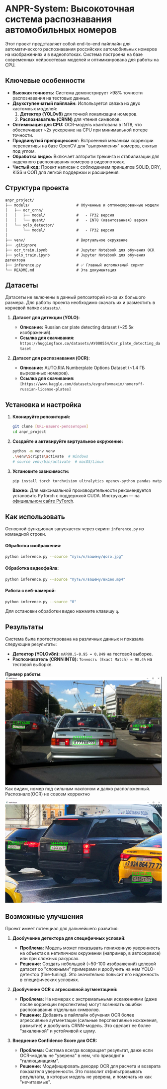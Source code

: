 # ANPR-System: Высокоточная система распознавания автомобильных номеров

Этот проект представляет собой end-to-end пайплайн для автоматического распознавания российских автомобильных номеров на изображениях и в видеопотоках. Система построена на базе современных нейросетевых моделей и оптимизирована для работы на CPU.

## Ключевые особенности

-   **Высокая точность:** Система демонстрирует >98% точности распознавания на тестовых данных.
-   **Двухступенчатый пайплайн:** Используется связка из двух кастомных моделей:
    1.  **Детектор (YOLOv8)** для точной локализации номеров.
    2.  **Распознаватель (CRNN)** для чтения символов.
-   **Оптимизация для CPU:** OCR-модель квантована в INT8, что обеспечивает ~2x ускорение на CPU при минимальной потере точности.
-   **Продвинутый препроцессинг:** Встроенный механизм коррекции перспективы на базе OpenCV для "выпрямления" номеров, снятых под углом.
-   **Обработка видео:** Включает алгоритм трекинга и стабилизации для надежного распознавания номеров в видеопотоках.
-   **Чистый код:** Проект написан с соблюдением принципов SOLID, DRY, KISS и ООП для легкой поддержки и расширения.

## Структура проекта

```
anpr_project/
├── models/                     # Обученные и оптимизированные модели
│   ├── ocr_crnn/
│   │   ├── model/              #   - FP32 версия
│   │   └── quant/              #   - INT8 (квантованная) версия
│   └── yolo_detector/
│       └── model/              #   - FP32 версия
│
├── venv/                       # Виртуальное окружение
├── .gitignore
├── ocr_train.ipynb             # Jupyter Notebook для обучения OCR
├── yolo_train.ipynb            # Jupyter Notebook для обучения детектора
├── inference.py                # ✅ Главный исполняемый скрипт
└── README.md                   # Эта документация
```
## Датасеты

Датасеты не включены в данный репозиторий из-за их большого размера. Для работы проекта необходимо скачать их и разместить в корневой папке `datasets/`.

1.  **Датасет для детекции (YOLO):**
    -   **Описание:** Russian car plate detecting dataset (~25.5к изображений).
    -   **Ссылка для скачивания:** `https://huggingface.co/datasets/AY000554/Car_plate_detecting_dataset`

2.  **Датасет для распознавания (OCR):**
    -   **Описание:** AUTO.RIA Numberplate Options Dataset (~1.4 ГБ вырезанных номеров).
    -   **Ссылка для скачивания:** `[https://www.kaggle.com/datasets/evgrafovmaxim/nomeroff-russian-license-plates]`

## Установка и настройка

1.  **Клонируйте репозиторий:**
    ```bash
    git clone [URL-вашего-репозитория]
    cd anpr_project
    ```

2.  **Создайте и активируйте виртуальное окружение:**
    ```bash
    python -m venv venv
    .\venv\Scripts\activate  # Windows
    # source venv/bin/activate  # macOS/Linux
    ```

3.  **Установите зависимости:**
    ```bash
    pip install torch torchvision ultralytics opencv-python pandas matplotlib seaborn python-Levenshtein
    ```
    **Важно:** Для максимальной производительности рекомендуется установить PyTorch с поддержкой CUDA. Инструкции — на [официальном сайте PyTorch](https://pytorch.org/).

## Как использовать

Основной функционал запускается через скрипт `inference.py` из командной строки.

#### **Обработка изображения:**
```bash
python inference.py --source "путь/к/вашему/фото.jpg"
```

#### **Обработка видеофайла:**
```bash
python inference.py --source "путь/к/вашему/видео.mp4"
```

#### **Работа с веб-камерой:**
```bash
python inference.py --source "0"
```
Для остановки обработки видео нажмите клавишу `q`.

## Результаты

Система была протестирована на различных данных и показала следующие результаты:

-   **Детектор (YOLOv8n):** `mAP@0.5-0.95 = 0.849` на тестовой выборке.
-   **Распознаватель (CRNN INT8):** `Точность (Exact Match) = 98.4%` на тестовой выборке.

**Пример работы:**
![alt text](anpr_result1.png)
Как видим, номер под сильным наклоном и далко расположенный. Распознало(OCR) не совсем корректно

![alt text](anpr_result2.png)

## Возможные улучшения

Проект имеет потенциал для дальнейшего развития:

1.  **Дообучение детектора для специфичных условий:**
    -   **Проблема:** Модель может показывать пониженную уверенность на объектах в нетипичном окружении (например, в автосервисе) или при сложных ракурсах.
    -   **Решение:** Создать небольшой (~50-100 изображений) целевой датасет со "сложными" примерами и дообучить на нем YOLO-детектор (fine-tuning). Это значительно повысит его надежность в специфических условиях.

2.  **Дообучение OCR с агрессивной аугментацией:**
    -   **Проблема:** На номерах с экстремальными искажениями (даже после коррекции перспективы) могут возникать ошибки распознавания отдельных символов.
    -   **Решение:** Добавить в пайплайн обучения OCR более агрессивные аугментации (сильные перспективные искажения, размытие) и дообучить CRNN-модель. Это сделает ее более "закаленной" и устойчивой к шуму.

3.  **Внедрение Confidence Score для OCR:**
    -   **Проблема:** Система всегда возвращает результат, даже если OCR-модель не "уверена" в нем, что приводит к "галлюцинациям".
    -   **Решение:** Модифицировать декодер OCR для расчета и возврата показателя уверенности. Это позволит отфильтровывать результаты, в которых модель не уверена, и помечать их как "нечитаемые".